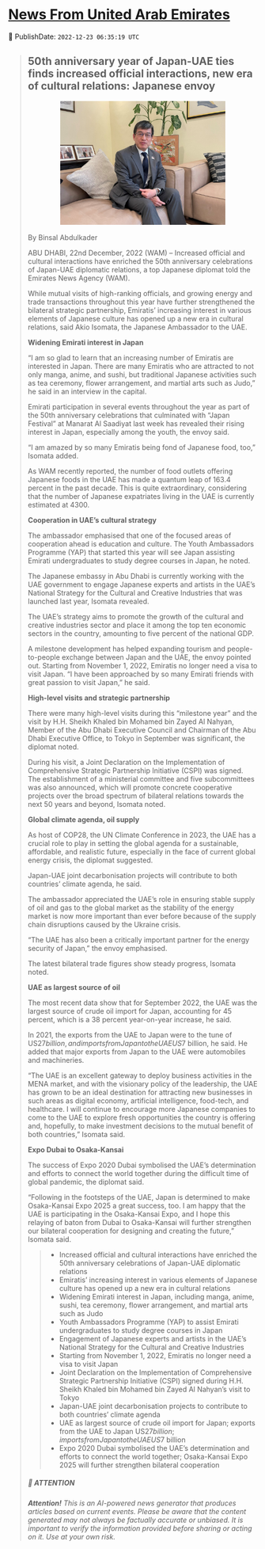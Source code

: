 [News From United Arab Emirates](https://github.com/UAE-Camel/News)
==========


📆 PublishDate: `2022-12-23 06:35:19 UTC`


> ## 50th anniversary year of Japan-UAE ties finds increased official interactions, new era of cultural relations: Japanese envoy
> <p align="center"><img height="250" src="https://github.com/UAE-Camel/News/raw/main/images/1395303113687.jpg"></p
> 
By Binsal Abdulkader
  
ABU DHABI, 22nd December, 2022 (WAM) – Increased official and cultural interactions have enriched the 50th anniversary celebrations of Japan-UAE diplomatic relations, a top Japanese diplomat told the Emirates News Agency (WAM).
  
While mutual visits of high-ranking officials, and growing energy and trade transactions throughout this year have further strengthened the bilateral strategic partnership, Emiratis’ increasing interest in various elements of Japanese culture has opened up a new era in cultural relations, said Akio Isomata, the Japanese Ambassador to the UAE.
  
**Widening Emirati interest in Japan**
  
“I am so glad to learn that an increasing number of Emiratis are interested in Japan. There are many Emiratis who are attracted to not only manga, anime, and sushi, but traditional Japanese activities such as tea ceremony, flower arrangement, and martial arts such as Judo,” he said in an interview in the capital.
  
Emirati participation in several events throughout the year as part of the 50th anniversary celebrations that culminated with “Japan Festival” at Manarat Al Saadiyat last week has revealed their rising interest in Japan, especially among the youth, the envoy said.
  
“I am amazed by so many Emiratis being fond of Japanese food, too,” Isomata added.
  
As WAM recently reported, the number of food outlets offering Japanese foods in the UAE has made a quantum leap of 163.4 percent in the past decade. This is quite extraordinary, considering that the number of Japanese expatriates living in the UAE is currently estimated at 4300.
  
**Cooperation in UAE’s cultural strategy**
  
The ambassador emphasised that one of the focused areas of cooperation ahead is education and culture. The Youth Ambassadors Programme (YAP) that started this year will see Japan assisting Emirati undergraduates to study degree courses in Japan, he noted.
  
The Japanese embassy in Abu Dhabi is currently working with the UAE government to engage Japanese experts and artists in the UAE’s National Strategy for the Cultural and Creative Industries that was launched last year, Isomata revealed.
  
The UAE’s strategy aims to promote the growth of the cultural and creative industries sector and place it among the top ten economic sectors in the country, amounting to five percent of the national GDP.
  
A milestone development has helped expanding tourism and people-to-people exchange between Japan and the UAE, the envoy pointed out. Starting from November 1, 2022, Emiratis no longer need a visa to visit Japan. “I have been approached by so many Emirati friends with great passion to visit Japan,” he said.
  
**High-level visits and strategic partnership**
  
There were many high-level visits during this “milestone year” and the visit by H.H. Sheikh Khaled bin Mohamed bin Zayed Al Nahyan, Member of the Abu Dhabi Executive Council and Chairman of the Abu Dhabi Executive Office, to Tokyo in September was significant, the diplomat noted.
  
During his visit, a Joint Declaration on the Implementation of Comprehensive Strategic Partnership Initiative (CSPI) was signed. The establishment of a ministerial committee and five subcommittees was also announced, which will promote concrete cooperative projects over the broad spectrum of bilateral relations towards the next 50 years and beyond, Isomata noted.
  
**Global climate agenda, oil supply**
  
As host of COP28, the UN Climate Conference in 2023, the UAE has a crucial role to play in setting the global agenda for a sustainable, affordable, and realistic future, especially in the face of current global energy crisis, the diplomat suggested.
  
Japan-UAE joint decarbonisation projects will contribute to both countries’ climate agenda, he said.
  
The ambassador appreciated the UAE’s role in ensuring stable supply of oil and gas to the global market as the stability of the energy market is now more important than ever before because of the supply chain disruptions caused by the Ukraine crisis.
  
“The UAE has also been a critically important partner for the energy security of Japan,” the envoy emphasised.
  
The latest bilateral trade figures show steady progress, Isomata noted.
  
**UAE as largest source of oil**
  
The most recent data show that for September 2022, the UAE was the largest source of crude oil import for Japan, accounting for 45 percent, which is a 38 percent year-on-year increase, he said.
  
In 2021, the exports from the UAE to Japan were to the tune of US$27 billion, and imports from Japan to the UAE US$7 billion, he said. He added that major exports from Japan to the UAE were automobiles and machineries.
  
“The UAE is an excellent gateway to deploy business activities in the MENA market, and with the visionary policy of the leadership, the UAE has grown to be an ideal destination for attracting new businesses in such areas as digital economy, artificial intelligence, food-tech, and healthcare. I will continue to encourage more Japanese companies to come to the UAE to explore fresh opportunities the country is offering and, hopefully, to make investment decisions to the mutual benefit of both countries,” Isomata said.
  
**Expo Dubai to Osaka-Kansai**
  
The success of Expo 2020 Dubai symbolised the UAE’s determination and efforts to connect the world together during the difficult time of global pandemic, the diplomat said.
  
“Following in the footsteps of the UAE, Japan is determined to make Osaka-Kansai Expo 2025 a great success, too. I am happy that the UAE is participating in the Osaka-Kansai Expo, and I hope this relaying of baton from Dubai to Osaka-Kansai will further strengthen our bilateral cooperation for designing and creating the future,” Isomata said.
> 
> - Increased official and cultural interactions have enriched the 50th anniversary celebrations of Japan-UAE diplomatic relations
> - Emiratis’ increasing interest in various elements of Japanese culture has opened up a new era in cultural relations
> - Widening Emirati interest in Japan, including manga, anime, sushi, tea ceremony, flower arrangement, and martial arts such as Judo
> - Youth Ambassadors Programme (YAP) to assist Emirati undergraduates to study degree courses in Japan
> - Engagement of Japanese experts and artists in the UAE’s National Strategy for the Cultural and Creative Industries
> - Starting from November 1, 2022, Emiratis no longer need a visa to visit Japan
> - Joint Declaration on the Implementation of Comprehensive Strategic Partnership Initiative (CSPI) signed during H.H. Sheikh Khaled bin Mohamed bin Zayed Al Nahyan’s visit to Tokyo
> - Japan-UAE joint decarbonisation projects to contribute to both countries’ climate agenda
> - UAE as largest source of crude oil import for Japan; exports from the UAE to Japan US$27 billion; imports from Japan to the UAE US$7 billion
> - Expo 2020 Dubai symbolised the UAE’s determination and efforts to connect the world together; Osaka-Kansai Expo 2025 will further strengthen bilateral cooperation


##### 📝 ATTENTION

###### **Attention!** This is an AI-powered news generator that produces articles based on current events. Please be aware that the content generated may not always be factually accurate or unbiased. It is important to verify the information provided before sharing or acting on it. Use at your own risk.
